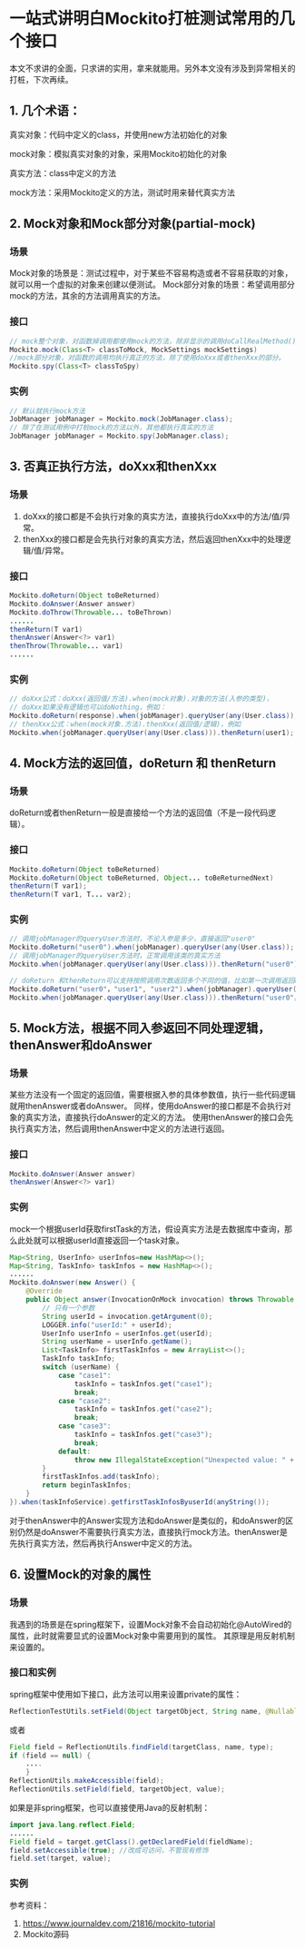 # 一站式讲明白Mockito打桩测试常用的几个接口
本文不求讲的全面，只求讲的实用，拿来就能用。另外本文没有涉及到异常相关的打桩，下次再续。

## 1. 几个术语：

真实对象：代码中定义的class，并使用new方法初始化的对象

mock对象：模拟真实对象的对象，采用Mockito初始化的对象

真实方法：class中定义的方法

mock方法：采用Mockito定义的方法，测试时用来替代真实方法

## 2. Mock对象和Mock部分对象(partial-mock)
### 场景
Mock对象的场景是：测试过程中，对于某些不容易构造或者不容易获取的对象，就可以用一个虚拟的对象来创建以便测试。
Mock部分对象的场景：希望调用部分mock的方法，其余的方法调用真实的方法。

### 接口

```java
// mock整个对象，对函数掉调用都使用mock的方法，除非显示的调用doCallRealMethod()
Mockito.mock(Class<T> classToMock, MockSettings mockSettings) 
//mock部分对象，对函数的调用均执行真正的方法，除了使用doXxx或者thenXxx的部分。
Mockito.spy(Class<T> classToSpy)
```
### 实例
```java
// 默认就执行mock方法
JobManager jobManager = Mockito.mock(JobManager.class);
// 除了在测试用例中打桩mock的方法以外，其他都执行真实的方法
JobManager jobManager = Mockito.spy(JobManager.class);
```

## 3. 否真正执行方法，doXxx和thenXxx
### 场景
1. doXxx的接口都是不会执行对象的真实方法，直接执行doXxx中的方法/值/异常。
2. thenXxx的接口都是会先执行对象的真实方法，然后返回thenXxx中的处理逻辑/值/异常。
### 接口
```java
Mockito.doReturn(Object toBeReturned)
Mockito.doAnswer(Answer answer)
Mockito.doThrow(Throwable... toBeThrown)
......
thenReturn(T var1)
thenAnswer(Answer<?> var1)
thenThrow(Throwable... var1)
......
```

### 实例
```java
// doXxx公式：doXxx(返回值/方法).when(mock对象).对象的方法(入参的类型)，
// doXxx如果没有逻辑也可以doNothing，例如：
Mockito.doReturn(response).when(jobManager).queryUser(any(User.class));
// thenXxx公式：when(mock对象.方法).thenXxx(返回值/逻辑)，例如
Mockito.when(jobManager.queryUser(any(User.class))).thenReturn(user1);
```

## 4. Mock方法的返回值，doReturn 和 thenReturn
### 场景
doReturn或者thenReturn一般是直接给一个方法的返回值（不是一段代码逻辑）。
### 接口
```java
Mockito.doReturn(Object toBeReturned)
Mockito.doReturn(Object toBeReturned, Object... toBeReturnedNext)
thenReturn(T var1);
thenReturn(T var1, T... var2);
```
### 实例
```java
// 调用jobManager的queryUser方法时，不论入参是多少，直接返回"user0"
Mockito.doReturn("user0").when(jobManager).queryUser(any(User.class));
// 调用jobManager的queryUser方法时，正常调用该类的真实方法
Mockito.when(jobManager.queryUser(any(User.class))).thenReturn("user0");

// doReturn 和thenReturn可以支持按照调用次数返回多个不同的值，比如第一次调用返回user0，第二次返回user1，如下：
Mockito.doReturn("user0"，"user1", "user2").when(jobManager).queryUser(any(User.class));
Mockito.when(jobManager.queryUser(any(User.class))).thenReturn("user0"，"user1", "user2");
```
## 5. Mock方法，根据不同入参返回不同处理逻辑，thenAnswer和doAnswer
### 场景
某些方法没有一个固定的返回值，需要根据入参的具体参数值，执行一些代码逻辑就用thenAnswer或者doAnswer。
同样，使用doAnswer的接口都是不会执行对象的真实方法，直接执行doAnswer的定义的方法。
使用thenAnswer的接口会先执行真实方法，然后调用thenAnswer中定义的方法进行返回。

### 接口
```java 
Mockito.doAnswer(Answer answer)
thenAnswer(Answer<?> var1)
```

### 实例
mock一个根据userId获取firstTask的方法，假设真实方法是去数据库中查询，那么此处就可以根据userId直接返回一个task对象。
```java
Map<String, UserInfo> userInfos=new HashMap<>();
Map<String, TaskInfo> taskInfos = new HashMap<>();
......
Mockito.doAnswer(new Answer() {
    @Override
    public Object answer(InvocationOnMock invocation) throws Throwable {
        // 只有一个参数
        String userId = invocation.getArgument(0);
        LOGGER.info("userId:" + userId);
        UserInfo userInfo = userInfos.get(userId);
        String userName = userInfo.getName();
        List<TaskInfo> firstTaskInfos = new ArrayList<>();
        TaskInfo taskInfo;
        switch (userName) {
            case "case1":
                taskInfo = taskInfos.get("case1");
                break;
            case "case2":
                taskInfo = taskInfos.get("case2");
                break;
            case "case3":
                taskInfo = taskInfos.get("case3");
                break;
            default:
                throw new IllegalStateException("Unexpected value: " + userName);
        }
        firstTaskInfos.add(taskInfo);
        return beginTaskInfos;
    }
}).when(taskInfoService).getfirstTaskInfosByuserId(anyString());
```
对于thenAnswer中的Answer实现方法和doAnswer是类似的，和doAnswer的区别仍然是doAnswer不需要执行真实方法，直接执行mock方法。thenAnswer是先执行真实方法，然后再执行Answer中定义的方法。



## 6. 设置Mock的对象的属性
### 场景
我遇到的场景是在spring框架下，设置Mock对象不会自动初始化@AutoWired的属性，此时就需要显式的设置Mock对象中需要用到的属性。 其原理是用反射机制来设置的。
### 接口和实例

spring框架中使用如下接口，此方法可以用来设置private的属性：

```java
ReflectionTestUtils.setField(Object targetObject, String name, @Nullable Object value) 
```

或者

```java
Field field = ReflectionUtils.findField(targetClass, name, type);
if (field == null) {
    ....
    }
ReflectionUtils.makeAccessible(field);
ReflectionUtils.setField(field, targetObject, value);
```

如果是非spring框架，也可以直接使用Java的反射机制：
```java
import java.lang.reflect.Field;
......
Field field = target.getClass().getDeclaredField(fieldName);
field.setAccessible(true); //改成可访问，不管现有修饰
field.set(target, value);
```

### 实例

参考资料：
1. https://www.journaldev.com/21816/mockito-tutorial
2. Mockito源码
